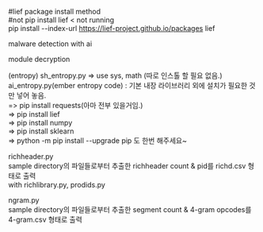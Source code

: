 
#lief package install method  
#not pip install lief < not running  
pip install --index-url  https://lief-project.github.io/packages lief  
  
malware detection with ai

module decryption


(entropy)
sh_entropy.py => use sys, math (따로 인스톨 할 필요 없음.)  
ai_entropy.py(ember entropy code) : 기본 내장 라이브러리 외에 설치가 필요한 것만 넣어 놓음.  
=> pip install requests(아마 전부 있을거임.)  
=> pip install lief  
=> pip install numpy  
=> pip install sklearn  
=> python -m pip install --upgrade pip 도 한번 해주세요~  

richheader.py   
sample directory의 파일들로부터 추출한 richheader count & pid를 richd.csv 형태로 출력  
with richlibrary.py, prodids.py  

ngram.py   
sample directory의 파일들로부터 추출한 segment count & 4-gram opcodes를 4-gram.csv 형태로 출력  
